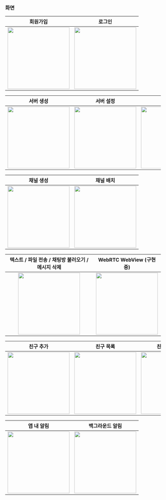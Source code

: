 ### 화면
| 회원가입 | 로그인 |
|:---:|:---:|
<img src = "https://user-images.githubusercontent.com/26545623/153777444-9f75364f-5c1b-466f-83cf-1613eaf30586.gif?raw=true" width = 200> |<img src = "https://user-images.githubusercontent.com/26545623/153777883-5c5862ab-5fe6-4e4e-bd96-ffa370047d13.gif" width = 200>|

| 서버 생성 | 서버 설정 | 서버 초대 |서버 참가하기|
|:---:|:---:|:---:|:---:|
|<img src = "https://user-images.githubusercontent.com/26545623/154947656-d1edcf6f-9d22-4fcd-bbe3-36400b5fd820.gif" width = 200>|<img src = "https://user-images.githubusercontent.com/26545623/154945168-7291c582-7341-4fb2-9ecf-1e1a66cdfbe7.png" width = 200>|<img src = "https://user-images.githubusercontent.com/26545623/154947502-fe88783a-6d18-453c-b206-88f02d9a2b0b.PNG" width = 200>|<img src = "https://user-images.githubusercontent.com/26545623/154946410-c2b5be11-9b6e-4837-8908-f6ef14429398.gif" width = 200>|


| 채널 생성 | 채널 배치 |
|:---:|:---:|
|<img src = "https://user-images.githubusercontent.com/26545623/153777706-c4ad4a05-02bb-467b-bc9d-03a767ae8795.png" width = 200>|<img src = "https://user-images.githubusercontent.com/26545623/154942165-62184d23-c93f-4003-9ad1-3eca980ab40e.gif" width = 200>|



| 텍스트 / 파일 전송 / 채팅방 불러오기 / 메시지 삭제 | WebRTC WebView (구현중) |
|:---:|:---:|
|<img src = "https://user-images.githubusercontent.com/26545623/154943653-5d8cd2cc-a380-4fd7-90d7-06706507da20.gif" width = 200>|<img src = "https://user-images.githubusercontent.com/26545623/154946925-bb71ab14-f5c0-47f7-a850-b6d1c192cd76.gif" width = 200>|


| 친구 추가 | 친구 목록 | 친구 차단/삭제 |
|:---:|:---:|:---:|
|<img src = "https://user-images.githubusercontent.com/26545623/154944696-74485833-25d3-46ae-b3df-a69cf7d2161a.gif" width = 200>|<img src = "https://user-images.githubusercontent.com/26545623/153777706-c4ad4a05-02bb-467b-bc9d-03a767ae8795.png" width = 200>|<img src = "https://user-images.githubusercontent.com/26545623/154944194-5689ced0-38f1-40c1-bf08-0802be6bae23.gif" width = 200>|

| 앱 내 알림 | 백그라운드 알림 |
|:---:|:---:|
|<img src = "https://user-images.githubusercontent.com/26545623/154945980-6775cd5b-6508-4906-9f95-3eb3e0453590.gif" width = 200>|<img src = "https://user-images.githubusercontent.com/26545623/154946020-ff37797a-a348-4fcc-8912-682f651348ec.gif" width = 200>|

